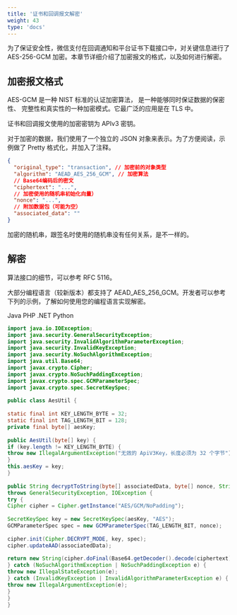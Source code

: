 ```yaml
---
title: '证书和回调报文解密'
weight: 43
type: 'docs'
---
```


为了保证安全性，微信支付在回调通知和平台证书下载接口中，对关键信息进行了 AES-256-GCM 加密。本章节详细介绍了加密报文的格式，以及如何进行解密。

## 加密报文格式

AES-GCM 是一种 NIST 标准的认证加密算法， 是一种能够同时保证数据的保密性、 完整性和真实性的一种加密模式。它最广泛的应用是在 TLS 中。

证书和回调报文使用的加密密钥为 APIv3 密钥。

对于加密的数据，我们使用了一个独立的 JSON 对象来表示。为了方便阅读，示例做了 Pretty 格式化，并加入了注释。

```json
{
  "original_type": "transaction", // 加密前的对象类型
  "algorithm": "AEAD_AES_256_GCM", // 加密算法
  // Base64编码后的密文
  "ciphertext": "...",
  // 加密使用的随机串初始化向量）
  "nonce": "...",
  // 附加数据包（可能为空）
  "associated_data": ""
}
```

加密的随机串，跟签名时使用的随机串没有任何关系，是不一样的。

## 解密

算法接口的细节，可以参考 RFC 5116。

大部分编程语言（较新版本）都支持了 AEAD_AES_256_GCM。开发者可以参考下列的示例，了解如何使用您的编程语言实现解密。

Java
PHP
.NET
Python

```java
import java.io.IOException;
import java.security.GeneralSecurityException;
import java.security.InvalidAlgorithmParameterException;
import java.security.InvalidKeyException;
import java.security.NoSuchAlgorithmException;
import java.util.Base64;
import javax.crypto.Cipher;
import javax.crypto.NoSuchPaddingException;
import javax.crypto.spec.GCMParameterSpec;
import javax.crypto.spec.SecretKeySpec;
​
public class AesUtil {
​
static final int KEY_LENGTH_BYTE = 32;
static final int TAG_LENGTH_BIT = 128;
private final byte[] aesKey;
​
public AesUtil(byte[] key) {
if (key.length != KEY_LENGTH_BYTE) {
throw new IllegalArgumentException("无效的 ApiV3Key，长度必须为 32 个字节");
}
this.aesKey = key;
}
​
public String decryptToString(byte[] associatedData, byte[] nonce, String ciphertext)
throws GeneralSecurityException, IOException {
try {
Cipher cipher = Cipher.getInstance("AES/GCM/NoPadding");
​
SecretKeySpec key = new SecretKeySpec(aesKey, "AES");
GCMParameterSpec spec = new GCMParameterSpec(TAG_LENGTH_BIT, nonce);
​
cipher.init(Cipher.DECRYPT_MODE, key, spec);
cipher.updateAAD(associatedData);
​
return new String(cipher.doFinal(Base64.getDecoder().decode(ciphertext)), "utf-8");
} catch (NoSuchAlgorithmException | NoSuchPaddingException e) {
throw new IllegalStateException(e);
} catch (InvalidKeyException | InvalidAlgorithmParameterException e) {
throw new IllegalArgumentException(e);
}
}
}
```
